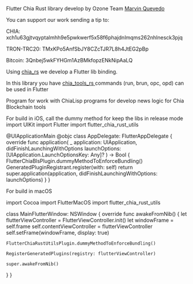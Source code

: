 Flutter Chia Rust library develop by Ozone Team <a href="https://github.com/MarvinQuevedo">Marvin Quevedo</a>

You can support our work sending a tip to:
 
<p>CHIA: xch1u63gjtvqyptalmhh9e5pwkwerf5x58f6phajdnlmqms262nhlnesck3pjq</p>
<p>TRON-TRC20: TMxKPo5AnfSbJY8CZcTJR7L8h4JtEG2pBp</p>
<p>Bitcoin: 3Qnbej5wkFYHGm1AzBMkfopzENkNipAaLQ</p>
 
<p>Using <a href="https://github.com/Chia-Network/chia_rs">chia_rs</a> we develop a Flutter lib binding.</p>
<p>In this library you have <a href="https://github.com/Chia-Network/clvm_tools_rs">chia_tools_rs </a> commands (run, brun, opc, opd) can be used in Flutter</p>
<p>Program for work with ChiaLisp programs for develop news logic for Chia Blockchain tools</p>



For build in iOS, call the dummy method for keep the libs in release mode
import UIKit
import Flutter
import flutter_chia_rust_utils
 

@UIApplicationMain
@objc class AppDelegate: FlutterAppDelegate {
  override func application(
    _ application: UIApplication,
    didFinishLaunchingWithOptions launchOptions: [UIApplication.LaunchOptionsKey: Any]?
  ) -> Bool {
  FlutterChiaBlsPlugin.dummyMethodToEnforceBundling()
    GeneratedPluginRegistrant.register(with: self)
    return super.application(application, didFinishLaunchingWithOptions: launchOptions)
  }
}



For build in macOS

import Cocoa
import FlutterMacOS
import flutter_chia_rust_utils

class MainFlutterWindow: NSWindow {
  override func awakeFromNib() {
    let flutterViewController = FlutterViewController.init()
    let windowFrame = self.frame
    self.contentViewController = flutterViewController
    self.setFrame(windowFrame, display: true)

    FlutterChiaRustUtilsPlugin.dummyMethodToEnforceBundling()
    
    RegisterGeneratedPlugins(registry: flutterViewController)

    super.awakeFromNib()
  }
}
